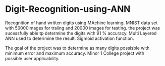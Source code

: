 # Digit-Recognition-using-ANN

Recognition of hand written digits using MAchine learning. MNIST data set with 50000images for traiing and 20000 images for testing. 
the project was sucessfully able tp determine the digits with 91 % accuracy.
Multi Layered ANN used to deterimine the result.
Sigmoid activation function.


The goal of the project was to determine as many digits possisble with minimum error and maximum accuracy. Minor 1 College project with possible user applicability.
